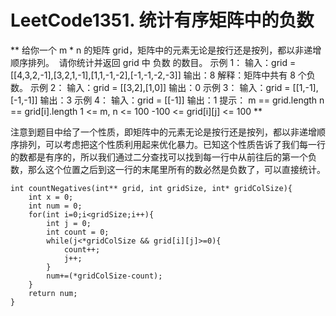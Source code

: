 # LeetCode1351. 统计有序矩阵中的负数
**
给你一个 m * n 的矩阵 grid，矩阵中的元素无论是按行还是按列，都以非递增顺序排列。 
请你统计并返回 grid 中 负数 的数目。
示例 1：
输入：grid = [[4,3,2,-1],[3,2,1,-1],[1,1,-1,-2],[-1,-1,-2,-3]]
输出：8
解释：矩阵中共有 8 个负数。
示例 2：
输入：grid = [[3,2],[1,0]]
输出：0
示例 3：
输入：grid = [[1,-1],[-1,-1]]
输出：3
示例 4：
输入：grid = [[-1]]
输出：1
提示：
m == grid.length
n == grid[i].length
1 <= m, n <= 100
-100 <= grid[i][j] <= 100
**

注意到题目中给了一个性质，即矩阵中的元素无论是按行还是按列，都以非递增顺序排列，可以考虑把这个性质利用起来优化暴力。已知这个性质告诉了我们每一行的数都是有序的，所以我们通过二分查找可以找到每一行中从前往后的第一个负数，那么这个位置之后到这一行的末尾里所有的数必然是负数了，可以直接统计。

```
int countNegatives(int** grid, int gridSize, int* gridColSize){
    int x = 0;
    int num = 0;
    for(int i=0;i<gridSize;i++){
        int j = 0;
        int count = 0;
        while(j<*gridColSize && grid[i][j]>=0){
            count++;
            j++;
        }
        num+=(*gridColSize-count);
    }
    return num;
}

```